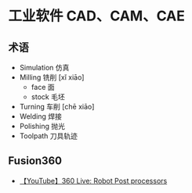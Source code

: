 # 工业软件 CAD、CAM、CAE

## 术语
- Simulation 仿真
- Milling 铣削 [xǐ xiāo]
    - face 面
    - stock 毛坯
- Turning 车削  [chē xiāo]
- Welding 焊接
- Polishing 抛光
- Toolpath 刀具轨迹

## Fusion360
- [【YouTube】360 Live: Robot Post processors](https://www.youtube.com/watch?v=YAbeRdC5yeI)